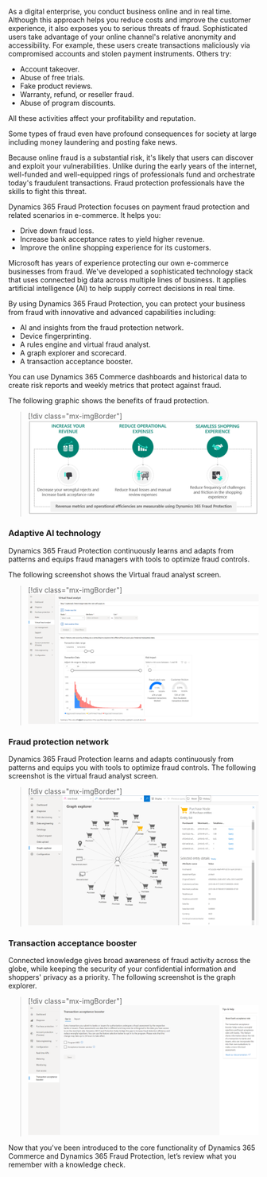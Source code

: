﻿As a digital enterprise, you conduct business online and in real time. Although this approach helps you reduce costs and improve the customer experience, it also exposes you to serious threats of fraud. Sophisticated users take advantage of your online channel's relative anonymity and accessibility. For example, these users create transactions maliciously via compromised accounts and stolen payment instruments. Others try:

- Account takeover.
- Abuse of free trials.
- Fake product reviews.
- Warranty, refund, or reseller fraud.
- Abuse of program discounts. 

All these activities affect your profitability and reputation.

Some types of fraud even have profound consequences for society at large including money laundering and posting fake news.

Because online fraud is a substantial risk, it's likely that users can discover and exploit your vulnerabilities. Unlike during the early years of the internet, well-funded and well-equipped rings of professionals fund and orchestrate today's fraudulent transactions. Fraud protection professionals have the skills to fight this threat.

Dynamics 365 Fraud Protection focuses on payment fraud protection and related scenarios in e-commerce. It helps you:

- Drive down fraud loss.
- Increase bank acceptance rates to yield higher revenue.
- Improve the online shopping experience for its customers.

Microsoft has years of experience protecting our own e-commerce businesses from fraud. We've developed a sophisticated technology stack that uses connected big data across multiple lines of business. It applies artificial intelligence (AI) to help supply correct decisions in real time.

By using Dynamics 365 Fraud Protection, you can protect your business from fraud with innovative and advanced capabilities including:

- AI and insights from the fraud protection network.
- Device fingerprinting.
- A rules engine and virtual fraud analyst.
- A graph explorer and scorecard.
- A transaction acceptance booster.

You can use Dynamics 365 Commerce dashboards and historical data to create risk reports and weekly metrics that protect against fraud.

The following graphic shows the benefits of fraud protection.

> [!div class="mx-imgBorder"]
> ![Graphic showing the benefits of Dynamics 365 Fraud Protection](../media/m14-fraudprotection2.png) 
 
### Adaptive AI technology

Dynamics 365 Fraud Protection continuously learns and adapts from patterns and equips fraud managers with tools to optimize fraud controls.

The following screenshot shows the Virtual fraud analyst screen.

> [!div class="mx-imgBorder"]
> ![screenshot of Virtual fraud analyst screen](../media/m14-fraud-protection.png)

### Fraud protection network

Dynamics 365 Fraud Protection learns and adapts continuously from patterns and equips you with tools to optimize fraud controls. The following screenshot is the virtual fraud analyst screen.

> [!div class="mx-imgBorder"]
> ![screenshot of Graph explorer](../media/m14-fraud-network.png)

### Transaction acceptance booster

Connected knowledge gives broad awareness of fraud activity across the globe, while keeping the security of your confidential information and shoppers' privacy as a priority. The following screenshot is the graph explorer.

> [!div class="mx-imgBorder"]
> ![screenshot of Transaction acceptance booster](../media/m14-transaction-ascceptance-booster.png)

Now that you've been introduced to the core functionality of Dynamics 365 Commerce and Dynamics 365 Fraud Protection, let’s review what you remember with a knowledge check.

